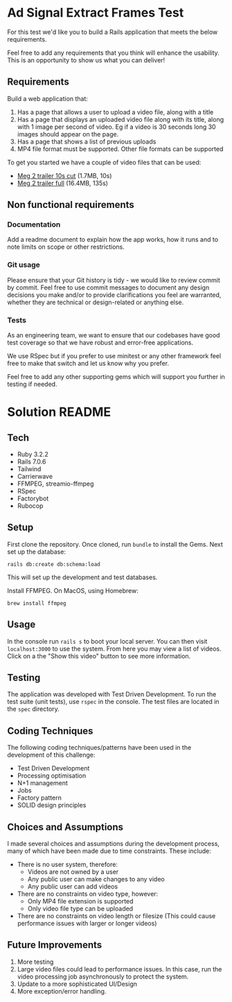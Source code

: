 # Ad Signal Extract Frames Test

For this test we'd like you to build a Rails application that meets the below requirements.

Feel free to add any requirements that you think will enhance the usability. This is an opportunity to show us what you can deliver! 

## Requirements

Build a web application that:

1. Has a page that allows a user to upload a video file, along with a title
2. Has a page that displays an uploaded video file along with its title, along with 1 image per second of video. Eg if a video is 30 seconds long 30 images should appear on the page.
3. Has a page that shows a list of previous uploads
4. MP4 file format must be supported. Other file formats can be supported

To get you started we have a couple of video files that can be used:

* [Meg 2 trailer 10s cut](https://drive.google.com/file/d/17bB-oX1AuBnrZz8SvGt8X60Df6GsouNg/view?usp=drive_link) (1.7MB, 10s)
* [Meg 2 trailer full](https://drive.google.com/file/d/1MIgcANybzVYgCJUZZ4ixe_M8EwLjMgxw/view?usp=drive_link) (16.4MB, 135s)

## Non functional requirements

### Documentation

Add a readme document to explain how the app works, how it runs and to note limits on scope or other restrictions.

### Git usage

Please ensure that your Git history is tidy - we would like to review commit by commit. Feel free to use commit messages to document any design decisions you make and/or  to provide clarifications you feel are warranted, whether they are technical or design-related or anything else.

### Tests

As an engineering team, we want to ensure that our codebases have good test coverage so that we have robust and error-free applications.

We use RSpec but if you prefer to use minitest or any other framework feel free to make that switch and let us know why you prefer.

Feel free to add any other supporting gems which will support you further in testing if needed.

# Solution README

## Tech
- Ruby 3.2.2
- Rails 7.0.6
- Tailwind
- Carrierwave
- FFMPEG, streamio-ffmpeg
- RSpec
- Factorybot
- Rubocop

## Setup
First clone the repository. Once cloned, run `bundle` to install the Gems. Next set up the database:

`rails db:create db:schema:load`

This will set up the development and test databases.

Install FFMPEG. On MacOS, using Homebrew:

`brew install ffmpeg`

## Usage
In the console run `rails s` to boot your local server. You can then visit `localhost:3000` to use the system. From here you may view a list of videos. Click on a the "Show this video" button to see more information.

## Testing
The application was developed with Test Driven Development. To run the test suite (unit tests), use `rspec` in the console. The test files are located in the `spec` directory.

## Coding Techniques
The following coding techniques/patterns have been used in the development of this challenge:
- Test Driven Development
- Processing optimisation
- N+1 management
- Jobs
- Factory pattern
- SOLID design principles

## Choices and Assumptions
I made several choices and assumptions during the development process, many of which have been made due to time constraints. These include:
- There is no user system, therefore:
  - Videos are not owned by a user
  - Any public user can make changes to any video
  - Any public user can add videos
- There are no constraints on video type, however:
  - Only MP4 file extension is supported
  - Only video file type can be uploaded
- There are no constraints on video length or filesize (This could cause performance issues with larger or longer videos)

## Future Improvements
1. More testing
2. Large video files could lead to performance issues. In this case, run the video processing job asynchronously to protect the system.
3. Update to a more sophisticated UI/Design
4. More exception/error handling.
